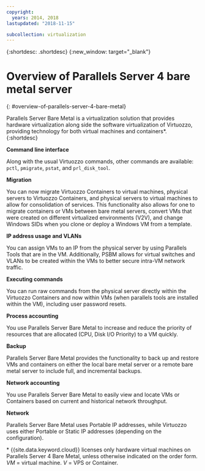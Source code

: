 ```yaml
---
copyright:
  years: 2014, 2018
lastupdated: "2018-11-15"

subcollection: virtualization
---
```


{:shortdesc: .shortdesc}
{:new_window: target="_blank"}

# Overview of Parallels Server 4 bare metal server
{: #overview-of-parallels-server-4-bare-metal}

Parallels Server Bare Metal is a virtualization solution that provides hardware virtualization along side the software virtualization of Virtuozzo, providing technology for both virtual machines and containers*.
{:shortdesc}

**Command line interface**

Along with the usual Virtuozzo commands, other commands are available: `pctl`, `pmigrate`, `pstat`, and `prl_disk_tool`.

**Migration**

You can now migrate Virtuozzo Containers to virtual machines, physical servers to Virtuozzo Containers, and physical servers to virtual machines to allow for consolidation of services. This functionality also allows for one to migrate containers or VMs between bare metal servers, convert VMs that were created on different virtualized environments (V2V), and change Windows SIDs when you clone or deploy a Windows VM from a template.

**IP address usage and VLANs**

You can assign VMs to an IP from the physical server by using Parallels Tools that are in the VM. Additionally, PSBM allows for virtual switches and VLANs to be created within the VMs to better secure intra-VM network traffic.

**Executing commands**

You can run raw commands from the physical server directly within the Virtuozzo Containers and now within VMs (when parallels tools are installed within the VM), including user password resets.

**Process accounting**

You use Parallels Server Bare Metal to increase and reduce the priority of resources that are allocated (CPU, Disk I/O Priority) to a VM quickly.

**Backup**

Parallels Server Bare Metal provides the functionality to back up and restore VMs and containers on either the local bare metal server or a remote bare metal server to include full, and incremental backups.

**Network accounting**

You use Parallels Server Bare Metal to easily view and locate VMs or Containers based on current and historical network throughput.

**Network**

Parallels Server Bare Metal uses Portable IP addresses, while Virtuozzo uses either Portable or Static IP addresses (depending on the configuration).

\* {{site.data.keyword.cloud}} licenses only hardware virtual machines on Parallels Server 4 Bare Metal, unless otherwise indicated on the order form.
_VM_ = virtual machine. _V_ = VPS or Container.
